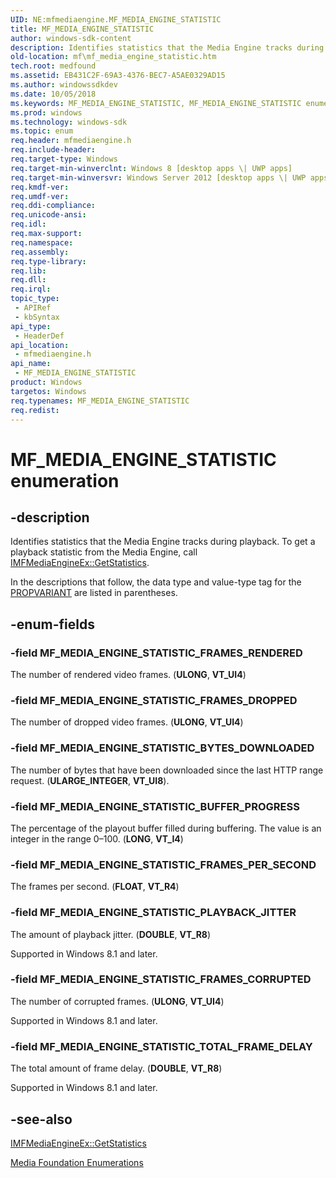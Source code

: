 ```yaml
---
UID: NE:mfmediaengine.MF_MEDIA_ENGINE_STATISTIC
title: MF_MEDIA_ENGINE_STATISTIC
author: windows-sdk-content
description: Identifies statistics that the Media Engine tracks during playback.
old-location: mf\mf_media_engine_statistic.htm
tech.root: medfound
ms.assetid: EB431C2F-69A3-4376-BEC7-A5AE0329AD15
ms.author: windowssdkdev
ms.date: 10/05/2018
ms.keywords: MF_MEDIA_ENGINE_STATISTIC, MF_MEDIA_ENGINE_STATISTIC enumeration [Media Foundation], MF_MEDIA_ENGINE_STATISTIC_BUFFER_PROGRESS, MF_MEDIA_ENGINE_STATISTIC_BYTES_DOWNLOADED, MF_MEDIA_ENGINE_STATISTIC_FRAMES_CORRUPTED, MF_MEDIA_ENGINE_STATISTIC_FRAMES_DROPPED, MF_MEDIA_ENGINE_STATISTIC_FRAMES_PER_SECOND, MF_MEDIA_ENGINE_STATISTIC_FRAMES_RENDERED, MF_MEDIA_ENGINE_STATISTIC_PLAYBACK_JITTER, MF_MEDIA_ENGINE_STATISTIC_TOTAL_FRAME_DELAY, mf.mf_media_engine_statistic, mfmediaengine/ MF_MEDIA_ENGINE_STATISTIC_FRAMES_CORRUPTED, mfmediaengine/ MF_MEDIA_ENGINE_STATISTIC_PLAYBACK_JITTER, mfmediaengine/ MF_MEDIA_ENGINE_STATISTIC_TOTAL_FRAME_DELAY, mfmediaengine/MF_MEDIA_ENGINE_STATISTIC, mfmediaengine/MF_MEDIA_ENGINE_STATISTIC_BUFFER_PROGRESS, mfmediaengine/MF_MEDIA_ENGINE_STATISTIC_BYTES_DOWNLOADED, mfmediaengine/MF_MEDIA_ENGINE_STATISTIC_FRAMES_DROPPED, mfmediaengine/MF_MEDIA_ENGINE_STATISTIC_FRAMES_PER_SECOND, mfmediaengine/MF_MEDIA_ENGINE_STATISTIC_FRAMES_RENDERED
ms.prod: windows
ms.technology: windows-sdk
ms.topic: enum
req.header: mfmediaengine.h
req.include-header: 
req.target-type: Windows
req.target-min-winverclnt: Windows 8 [desktop apps \| UWP apps]
req.target-min-winversvr: Windows Server 2012 [desktop apps \| UWP apps]
req.kmdf-ver: 
req.umdf-ver: 
req.ddi-compliance: 
req.unicode-ansi: 
req.idl: 
req.max-support: 
req.namespace: 
req.assembly: 
req.type-library: 
req.lib: 
req.dll: 
req.irql: 
topic_type:
 - APIRef
 - kbSyntax
api_type:
 - HeaderDef
api_location:
 - mfmediaengine.h
api_name:
 - MF_MEDIA_ENGINE_STATISTIC
product: Windows
targetos: Windows
req.typenames: MF_MEDIA_ENGINE_STATISTIC
req.redist: 
---
```


# MF_MEDIA_ENGINE_STATISTIC enumeration


## -description


Identifies statistics that the Media Engine tracks during playback. To get a playback statistic from the Media Engine, call <a href="https://msdn.microsoft.com/3C2FDE86-2EBD-4A5C-BD02-90613DBFDE65">IMFMediaEngineEx::GetStatistics</a>.

In the descriptions that follow, the data type and value-type tag for the <a href="https://msdn.microsoft.com/e86cc279-826d-4767-8d96-fc8280060ea1">PROPVARIANT</a> are listed in parentheses.


## -enum-fields




### -field MF_MEDIA_ENGINE_STATISTIC_FRAMES_RENDERED

The number of rendered video frames. (<b>ULONG</b>, <b>VT_UI4</b>)


### -field MF_MEDIA_ENGINE_STATISTIC_FRAMES_DROPPED

The number of dropped video frames. (<b>ULONG</b>, <b>VT_UI4</b>)


### -field MF_MEDIA_ENGINE_STATISTIC_BYTES_DOWNLOADED

The number of bytes that have been downloaded since the last HTTP range request. (<b>ULARGE_INTEGER</b>, <b>VT_UI8</b>).


### -field MF_MEDIA_ENGINE_STATISTIC_BUFFER_PROGRESS

The percentage of the playout buffer filled during buffering. The value is an integer in the range 0–100. (<b>LONG</b>, <b>VT_I4</b>)


### -field MF_MEDIA_ENGINE_STATISTIC_FRAMES_PER_SECOND

The frames per second. (<b>FLOAT</b>, <b>VT_R4</b>)


### -field MF_MEDIA_ENGINE_STATISTIC_PLAYBACK_JITTER

The amount of playback jitter. (<b>DOUBLE</b>, <b>VT_R8</b>)

Supported in Windows 8.1 and later.


### -field MF_MEDIA_ENGINE_STATISTIC_FRAMES_CORRUPTED

The number of corrupted frames. (<b>ULONG</b>, <b>VT_UI4</b>)

Supported in Windows 8.1 and later.


### -field MF_MEDIA_ENGINE_STATISTIC_TOTAL_FRAME_DELAY

The total amount of frame delay.  (<b>DOUBLE</b>, <b>VT_R8</b>)

Supported in Windows 8.1 and later.


## -see-also




<a href="https://msdn.microsoft.com/3C2FDE86-2EBD-4A5C-BD02-90613DBFDE65">IMFMediaEngineEx::GetStatistics</a>



<a href="https://msdn.microsoft.com/f26a730f-18c4-4247-acaf-af1dfad19086">Media Foundation Enumerations</a>
 

 


